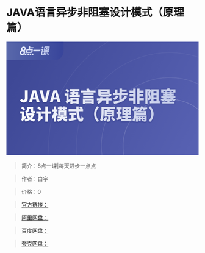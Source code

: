 # JAVA语言异步非阻塞设计模式（原理篇）

![img](../../assets/CioPOWFS-3KASFtCAAJutte1Cis173.png)

> 简介：8点一课|每天进步一点点

> 作者：白宇

> 价格：0

> [官方链接：]()

> [阿里网盘：]()

> [百度网盘：]()

> [夸克网盘：]()
